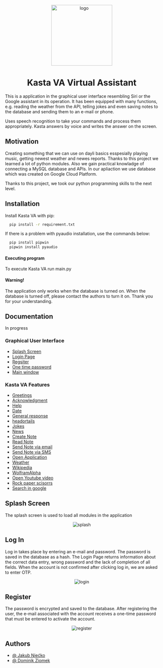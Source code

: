 <p align="center">
  <img src="https://user-images.githubusercontent.com/72970978/166124613-df2ae0d7-1f7c-4d03-bbcb-97fc9ead719d.png" alt="logo" width="200"/>
</p>
<div align="center">
    <p><h1>Kasta VA Virtual Assistant</h1></p>
</div>
This is a application in the graphical user interface resembling Siri or the Google assistant in its operation. It has been equipped with many functions, e.g. reading the weather from the API, telling jokes and even saving notes to the database and sending them to an e-mail or phone.

Uses speech recognition to take your commands and process them appropriately. Kasta answers by voice and writes the answer on the screen.

## Motivation

Creating something that we can use on dayli basics esspesially playing music, getting newest weather and newes reports.
Thanks to this project we learned a lot of python modules. Also we gain practical knowladge
of connecting a MySQL database and APIs.
In our apliaction we use database which was created on Google Cloud Platform.

Thanks to this project, we took our python programming skills to the next level.
## Installation

Install Kasta VA with pip:

```bash
  pip install -r requirement.txt

```

If there is a problem with pyaudio installation, use the commands below:

```bash
  pip install pipwin
  pipwin install pyaudio

```
#### Executing program
To execute Kasta VA run main.py

#### Warning! 
The application only works when the database is turned on. When the database is turned off, please contact the authors to turn it on. Thank you for your understanding.
## Documentation

In progress

### Graphical User Interface
* [Splash Screen](#Splash-Screen)
* [Login Page](#Log-In)
* [Regsiter](#Register)
* [One time password](#otp)
* [Main window](#main)

### Kasta VA Features

* [Greetings](#greetings)
* [Acknowledgment](#acknowledgment)
* [Help](#help)
* [Date](#date)
* [General response](#generalresponse)
* [headortails](#headsortails)
* [Jokes](#jokes)
* [News](#news)
* [Create Note](#createnote)
* [Read Note](#readnote)
* [Send Note via email](#sendNoteViaEmail)
* [Send Note via SMS](#sendNoteViaSms)
* [Open Application](#openApp)
* [Weather](#weather)
* [Wikipedia](#wikipedia)
* [WolframAlpha](#wolfram)
* [Open Youtube video](#youtube)
* [Rock paper scisorrs](#rockpapperscissors)
* [Search in google](#googleSearch)







## Splash Screen
The splash screen is used to load all modules in the application
<p align="center">
  <img src="https://user-images.githubusercontent.com/72970978/166832470-4874afe3-3d69-4bff-90f4-7be91b38836a.png" alt="splash"/>
</p>

## Log In
Log in takes place by entering an e-mail and password. The password is saved in the database as a hash.
The Login Page returns information about the correct data entry, wrong password and the lack of completion of all fields.
When the account is not confirmed after clicking log in, we are asked to enter OTP.
<p align="center">
  <img src="https://user-images.githubusercontent.com/72970978/166832472-41f582a8-6a58-42d7-948a-3943d4dc8ee2.png" alt="login"/>
</p>

## Register
The password is encrypted and saved to the database.
After registering the user, the e-mail associated with the account receives a one-time password that must be entered to activate the account.
<p align="center">
  <img src="https://user-images.githubusercontent.com/72970978/166832467-395f812f-ef98-4b69-8f5e-c8505e117b0d.png" alt="register"/>
</p>




## Authors

- [@ Jakub Niećko](https://github.com/nieckojakub)
- [@ Dominik Ziomek](https://github.com/Dziomek)

